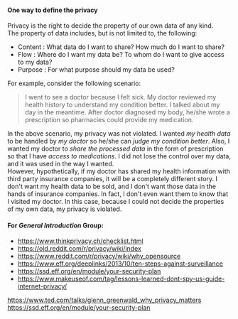 #### One way to define the privacy
Privacy is the right to decide the property of our own data of any kind.  
The property of data includes, but is not limited to, the following:
- Content     : What data do I want to share? How much do I want to share?
- Flow        : Where do I want my data be? To whom do I want to give access to my data?
- Purpose     : For what purpose should my data be used?

For example, consider the following scenario: 
> I went to see a doctor because I felt sick. My doctor reviewed my health history to understand my condition better. I talked about my day in the meantime. After doctor diagnosed my body, he/she wrote a prescription so pharmacies could provide my medication.

In the above scenario, my privacy was not violated. I wanted *my health data* to be handled by *my doctor* so he/she can *judge my condition better*. Also, I wanted my doctor to *share the processed data* in the form of prescription so that I have *access to medications*. I did not lose the control over my data, and it was used in the way I wanted.  
However, hypothetically, if my doctor has shared my health information with third party insurance companies, it will be a completely different story. I don't want my health data to be sold, and I don't want those data in the hands of insurance companies. In fact, I don't even want them to know that I visited my doctor. In this case, because I could not decide the properties of my own data, my privacy is violated. 



#### For *General Introduction* Group:
- https://www.thinkprivacy.ch/checklist.html
- https://old.reddit.com/r/privacy/wiki/index
- https://www.reddit.com/r/privacy/wiki/why_opensource
- https://www.eff.org/deeplinks/2013/10/ten-steps-against-surveillance
- https://ssd.eff.org/en/module/your-security-plan
- https://www.makeuseof.com/tag/lessons-learned-dont-spy-us-guide-internet-privacy/

https://www.ted.com/talks/glenn_greenwald_why_privacy_matters  
https://ssd.eff.org/en/module/your-security-plan  
